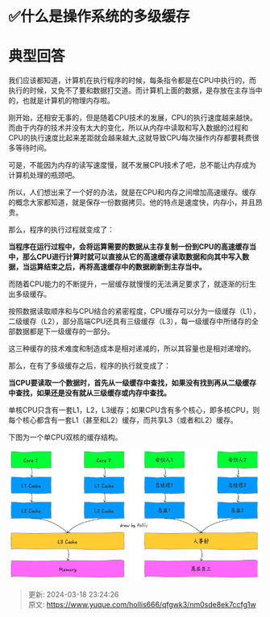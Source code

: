 # ✅什么是操作系统的多级缓存

# 典型回答


我们应该都知道，计算机在执行程序的时候，每条指令都是在CPU中执行的，而执行的时候，又免不了要和数据打交道。而计算机上面的数据，是存放在主存当中的，也就是计算机的物理内存啦。



刚开始，还相安无事的，但是随着CPU技术的发展，CPU的执行速度越来越快。而由于内存的技术并没有太大的变化，所以从内存中读取和写入数据的过程和CPU的执行速度比起来差距就会越来越大,这就导致CPU每次操作内存都要耗费很多等待时间。



可是，不能因为内存的读写速度慢，就不发展CPU技术了吧，总不能让内存成为计算机处理的瓶颈吧。



所以，人们想出来了一个好的办法，就是在CPU和内存之间增加高速缓存。缓存的概念大家都知道，就是保存一份数据拷贝。他的特点是速度快，内存小，并且昂贵。



那么，程序的执行过程就变成了：



**当程序在运行过程中，会将运算需要的数据从主存复制一份到CPU的高速缓存当中，那么CPU进行计算时就可以直接从它的高速缓存读取数据和向其中写入数据，当运算结束之后，再将高速缓存中的数据刷新到主存当中。**



而随着CPU能力的不断提升，一层缓存就慢慢的无法满足要求了，就逐渐的衍生出多级缓存。



按照数据读取顺序和与CPU结合的紧密程度，CPU缓存可以分为一级缓存（L1），二级缓存（L2），部分高端CPU还具有三级缓存（L3），每一级缓存中所储存的全部数据都是下一级缓存的一部分。



这三种缓存的技术难度和制造成本是相对递减的，所以其容量也是相对递增的。



那么，在有了多级缓存之后，程序的执行就变成了：



**当CPU要读取一个数据时，首先从一级缓存中查找，如果没有找到再从二级缓存中查找，如果还是没有就从三级缓存或内存中查找。**



单核CPU只含有一套L1，L2，L3缓存；如果CPU含有多个核心，即多核CPU，则每个核心都含有一套L1（甚至和L2）缓存，而共享L3（或者和L2）缓存。



下图为一个单CPU双核的缓存结构。



![1690096638833-5e304afe-598b-4860-9307-3880b29924aa.png](./img/s1dJSL7yxhf7Qk_r/1690096638833-5e304afe-598b-4860-9307-3880b29924aa-571492.png)







> 更新: 2024-03-18 23:24:26  
> 原文: <https://www.yuque.com/hollis666/qfgwk3/nm0sde8ek7ccfg1w>